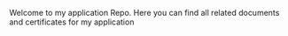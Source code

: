 Welcome to my application Repo.
Here you can find all related documents and certificates for my application